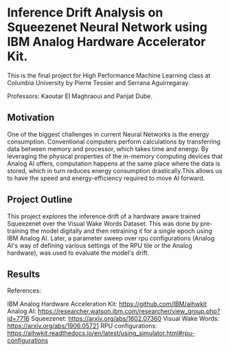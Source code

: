 # Inference Drift Analysis on Squeezenet Neural Network using IBM Analog Hardware Accelerator Kit.

This is the final project for High Performance Machine Learning class at Columbia University by Pierre Tessier and Serrana Aguirregaray.

Professors: Kaoutar El Maghraoui and Parijat Dube.

## Motivation

One of the biggest challenges in current Neural Networks is the energy consumption. Conventional computers perform calculations by transferring data between memory and processor, which takes time and energy. By leveraging the physical properties of the in-memory computing devices that Analog AI offers, computation happens at the same place where the data is stored, which in turn reduces energy consumption drastically.This allows us to have the speed and energy-efficiency required to move AI forward.

## Project Outline

This project explores the inference drift of a hardware aware trained Squeezenet over the Visual Wake Words Dataset. This was done by pre-training the model digitally and then retraining it for a single epoch using IBM Analog AI. Later, a parameter sweep over rpu configurations (Analog AI's way of defining various settings of the RPU tile or the Analog hardware), was used to evaluate the model's drift.

## Results

References:

IBM Analog Hardware Acceleration Kit: https://github.com/IBM/aihwkit
Analog AI: https://researcher.watson.ibm.com/researcher/view_group.php?id=7716 
Squeezenet: https://arxiv.org/abs/1602.07360
Visual Wake Words: https://arxiv.org/abs/1906.05721
RPU configurations: https://aihwkit.readthedocs.io/en/latest/using_simulator.html#rpu-configurations
